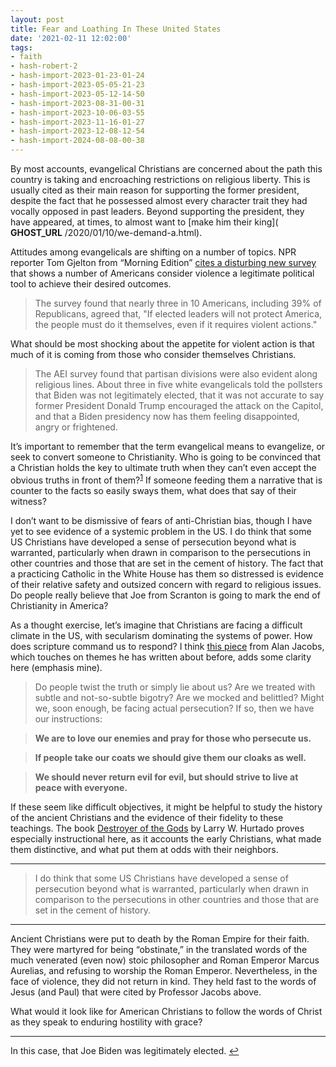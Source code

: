 ```yaml
---
layout: post
title: Fear and Loathing In These United States
date: '2021-02-11 12:02:00'
tags:
- faith
- hash-robert-2
- hash-import-2023-01-23-01-24
- hash-import-2023-05-05-21-23
- hash-import-2023-05-12-14-50
- hash-import-2023-08-31-00-31
- hash-import-2023-10-06-03-55
- hash-import-2023-11-16-01-27
- hash-import-2023-12-08-12-54
- hash-import-2024-08-08-00-38
---
```


By most accounts, evangelical Christians are concerned about the path this country is taking and encroaching restrictions on religious liberty. This is usually cited as their main reason for supporting the former president, despite the fact that he possessed almost every character trait they had vocally opposed in past leaders. Beyond supporting the president, they have appeared, at times, to almost want to [make him their king]( __GHOST_URL__ /2020/01/10/we-demand-a.html).

Attitudes among evangelicals are shifting on a number of topics. NPR reporter Tom Gjelton from “Morning Edition” [cites a disturbing new survey](https://text.npr.org/966498544) that shows a number of Americans consider violence a legitimate political tool to achieve their desired outcomes.

> The survey found that nearly three in 10 Americans, including 39% of Republicans, agreed that, "If elected leaders will not protect America, the people must do it themselves, even if it requires violent actions."

What should be most shocking about the appetite for violent action is that much of it is coming from those who consider themselves Christians.

> The AEI survey found that partisan divisions were also evident along religious lines. About three in five white evangelicals told the pollsters that Biden was not legitimately elected, that it was not accurate to say former President Donald Trump encouraged the attack on the Capitol, and that a Biden presidency now has them feeling disappointed, angry or frightened.

It’s important to remember that the term evangelical means to evangelize, or seek to convert someone to Christianity. Who is going to be convinced that a Christian holds the key to ultimate truth when they can’t even accept the obvious truths in front of them?<sup><a href="#fn1-15499">1</a></sup> If someone feeding them a narrative that is counter to the facts so easily sways them, what does that say of their witness?

I don’t want to be dismissive of fears of anti-Christian bias, though I have yet to see evidence of a systemic problem in the US. I do think that some US Christians have developed a sense of persecution beyond what is warranted, particularly when drawn in comparison to the persecutions in other countries and those that are set in the cement of history. The fact that a practicing Catholic in the White House has them so distressed is evidence of their relative safety and outsized concern with regard to religious issues. Do people really believe that Joe from Scranton is going to mark the end of Christianity in America?

As a thought exercise, let’s imagine that Christians are facing a difficult climate in the US, with secularism dominating the systems of power. How does scripture command us to respond? I think [this piece](https://blog.ayjay.org/your-periodic-friendly-reminder-of-a-very-inconvenient-truth/) from Alan Jacobs, which touches on themes he has written about before, adds some clarity here (emphasis mine).

> Do people twist the truth or simply lie about us? Are we treated with subtle and not-so-subtle bigotry? Are we mocked and belittled? Might we, soon enough, be facing actual persecution? If so, then we have our instructions:

> **We are to love our enemies and pray for those who persecute us.**

> **If people take our coats we should give them our cloaks as well.**

> **We should never return evil for evil, but should strive to live at peace with everyone.**

If these seem like difficult objectives, it might be helpful to study the history of the ancient Christians and the evidence of their fidelity to these teachings. The book [Destroyer of the Gods](https://micro.blog/books/1481304747) by Larry W. Hurtado proves especially instructional here, as it accounts the early Christians, what made them distinctive, and what put them at odds with their neighbors.

* * *

> I do think that some US Christians have developed a sense of persecution beyond what is warranted, particularly when drawn in comparison to the persecutions in other countries and those that are set in the cement of history.

* * *

Ancient Christians were put to death by the Roman Empire for their faith. They were martyred for being “obstinate,” in the translated words of the much venerated (even now) stoic philosopher and Roman Emperor Marcus Aurelias, and refusing to worship the Roman Emperor. Nevertheless, in the face of violence, they did not return in kind. They held fast to the words of Jesus (and Paul) that were cited by Professor Jacobs above.

What would it look like for American Christians to follow the words of Christ as they speak to enduring hostility with grace?

* * *

In this case, that Joe Biden was legitimately elected. [↩︎](#fnr1-15499)

